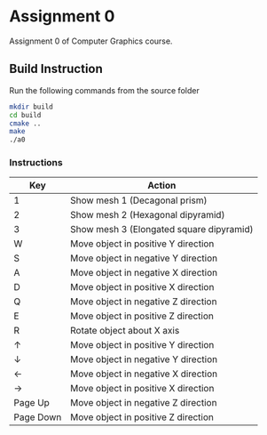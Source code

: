 # Assignment 0
Assignment 0 of Computer Graphics course.

## Build Instruction

Run the following commands from the source folder

```bash
mkdir build
cd build
cmake ..
make
./a0
```



### Instructions

| Key       | Action                                   |
| --------- | ---------------------------------------- |
| 1         | Show mesh 1 (Decagonal prism)            |
| 2         | Show mesh 2 (Hexagonal dipyramid)        |
| 3         | Show mesh 3 (Elongated square dipyramid) |
| W         | Move object in positive Y direction      |
| S         | Move object in negative Y direction      |
| A         | Move object in negative X direction      |
| D         | Move object in positive X direction      |
| Q         | Move object in negative Z direction      |
| E         | Move object in positive Z direction      |
| R         | Rotate object about X axis               |
| &#8593;   | Move object in positive Y direction      |
| &#8595;   | Move object in negative Y direction      |
| &#8592;   | Move object in negative X direction      |
| &#8594;   | Move object in positive X direction      |
| Page Up   | Move object in negative Z direction      |
| Page Down | Move object in positive Z direction      |
